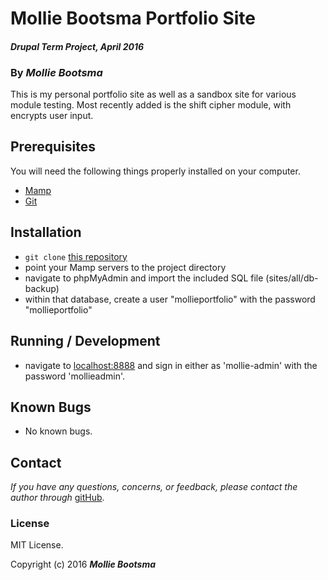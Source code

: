 
# Mollie Bootsma Portfolio Site
#### _Drupal Term Project, April 2016_

### By _**Mollie Bootsma**_

This is my personal portfolio site as well as a sandbox site for various module testing. Most recently added is the shift cipher module, with encrypts user input.

## Prerequisites

You will need the following things properly installed on your computer.

* [Mamp](http://mamp.info/)
* [Git](https://git-scm.com/)

## Installation

* `git clone` [this repository](https://github.com/mollieboots/personal-portfolio)
*  point your Mamp servers to the project directory
*  navigate to phpMyAdmin and import the included SQL file (sites/all/db-backup)
*  within that database, create a user "mollieportfolio" with the password "mollieportfolio"

## Running / Development

*  navigate to [localhost:8888](localhost:8888) and sign in either as 'mollie-admin' with the password 'mollieadmin'.

## Known Bugs

* No known bugs.

## Contact

_If you have any questions, concerns, or feedback, please contact the author through_ [gitHub](https://github.com/mollieboots/).

### License

MIT License.

Copyright (c) 2016 **_Mollie Bootsma_**
